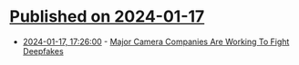 # [Published on 2024-01-17](index.md)

* [2024-01-17, 17:26:00](https://soylentnews.org/article.pl?sid=24/01/16/1317256&from=rss) - [Major Camera Companies Are Working To Fight Deepfakes](https://soylentnews.org/article.pl?sid=24/01/16/1317256&from=rss)
